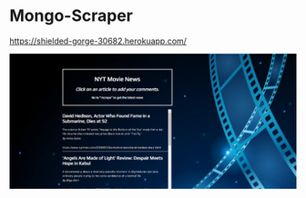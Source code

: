 # Mongo-Scraper

https://shielded-gorge-30682.herokuapp.com/

![scraper-screenshot](/public/images/screenshot.png)
